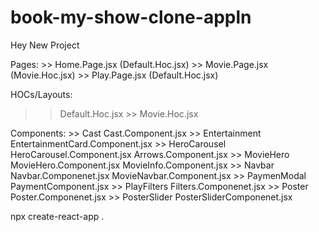 # book-my-show-clone-appln

Hey New Project

Pages: >> Home.Page.jsx (Default.Hoc.jsx) >> Movie.Page.jsx (Movie.Hoc.jsx) >> Play.Page.jsx (Default.Hoc.jsx)

HOCs/Layouts:
>> Default.Hoc.jsx >> Movie.Hoc.jsx

Components: >> Cast Cast.Component.jsx >> Entertainment EntertainmentCard.Component.jsx >> HeroCarousel HeroCarousel.Component.jsx Arrows.Component.jsx >> MovieHero MovieHero.Component.jsx MovieInfo.Component.jsx >> Navbar Navbar.Componenet.jsx MovieNavbar.Component.jsx >> PaymenModal PaymentComponent.jsx >> PlayFilters Filters.Componenet.jsx >> Poster Poster.Componenet.jsx >> PosterSlider PosterSliderComponenet.jsx

npx create-react-app .